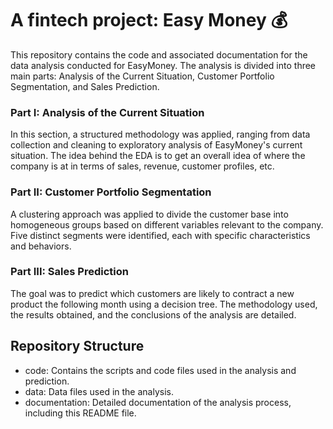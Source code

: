 # A fintech project: Easy Money 💰
This repository contains the code and associated documentation for the data analysis conducted for EasyMoney. The analysis is divided into three main parts: Analysis of the Current Situation, Customer Portfolio Segmentation, and Sales Prediction.

### Part I: Analysis of the Current Situation
In this section, a structured methodology was applied, ranging from data collection and cleaning to exploratory analysis of EasyMoney's current situation. The idea behind the EDA is to get an overall idea of where the company is at in terms of sales, revenue, customer profiles, etc. 

### Part II: Customer Portfolio Segmentation
A clustering approach was applied to divide the customer base into homogeneous groups based on different variables relevant to the company. Five distinct segments were identified, each with specific characteristics and behaviors.

### Part III: Sales Prediction
The goal was to predict which customers are likely to contract a new product the following month using a decision tree. The methodology used, the results obtained, and the conclusions of the analysis are detailed.

## Repository Structure
- code: Contains the scripts and code files used in the analysis and prediction.
- data: Data files used in the analysis.
- documentation: Detailed documentation of the analysis process, including this README file.

